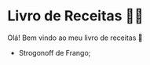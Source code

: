 # Livro de Receitas :man_cook:

Olá! Bem vindo ao meu livro de receitas :wave:

- Strogonoff de Frango;